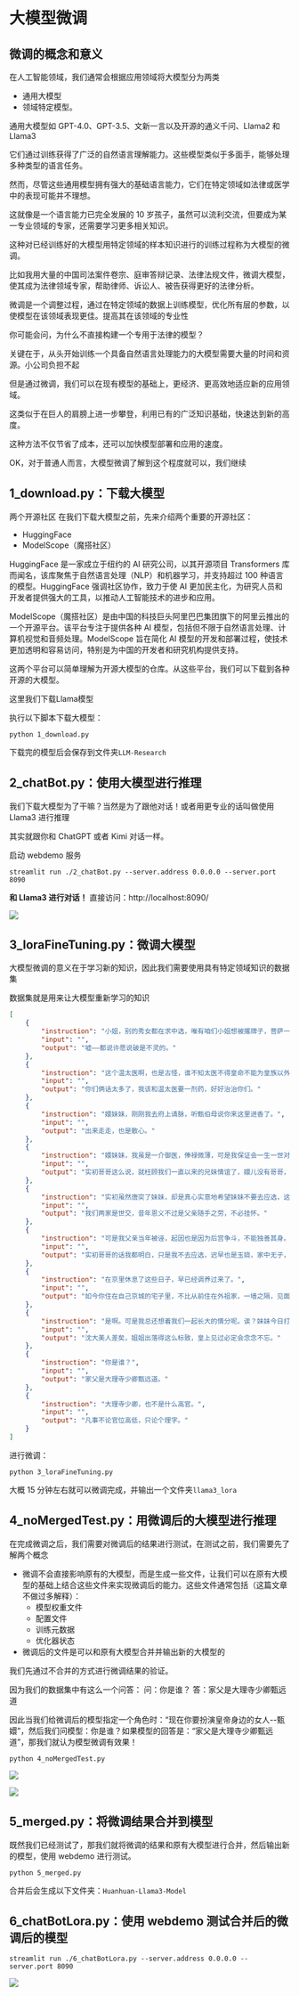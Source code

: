 # 大模型微调
## 微调的概念和意义

在人工智能领域，我们通常会根据应用领域将大模型分为两类
- 通用大模型
- 领域特定模型。

通用大模型如 GPT-4.0、GPT-3.5、文新一言以及开源的通义千问、Llama2 和 Llama3

它们通过训练获得了广泛的自然语言理解能力。这些模型类似于多面手，能够处理多种类型的语言任务。

然而，尽管这些通用模型拥有强大的基础语言能力，它们在特定领域如法律或医学中的表现可能并不理想。

这就像是一个语言能力已完全发展的 10 岁孩子，虽然可以流利交流，但要成为某一专业领域的专家，还需要学习更多相关知识。

这种对已经训练好的大模型用特定领域的样本知识进行的训练过程称为大模型的微调。

比如我用大量的中国司法案件卷宗、庭审答辩记录、法律法规文件，微调大模型，使其成为法律领域专家，帮助律师、诉讼人、被告获得更好的法律分析。

微调是一个调整过程，通过在特定领域的数据上训练模型，优化所有层的参数，以使模型在该领域表现更佳。提高其在该领域的专业性

你可能会问，为什么不直接构建一个专用于法律的模型？

关键在于，从头开始训练一个具备自然语言处理能力的大模型需要大量的时间和资源。小公司负担不起

但是通过微调，我们可以在现有模型的基础上，更经济、更高效地适应新的应用领域。

这类似于在巨人的肩膀上进一步攀登，利用已有的广泛知识基础，快速达到新的高度。

这种方法不仅节省了成本，还可以加快模型部署和应用的速度。

OK，对于普通人而言，大模型微调了解到这个程度就可以，我们继续

## 1_download.py：下载大模型
两个开源社区
在我们下载大模型之前，先来介绍两个重要的开源社区：
- HuggingFace
- ModelScope（魔搭社区）

HuggingFace 是一家成立于纽约的 AI 研究公司，以其开源项目 Transformers 库而闻名，该库聚焦于自然语言处理（NLP）和机器学习，并支持超过 100 种语言的模型。HuggingFace 强调社区协作，致力于使 AI 更加民主化，为研究人员和开发者提供强大的工具，以推动人工智能技术的进步和应用。

ModelScope（魔搭社区）是由中国的科技巨头阿里巴巴集团旗下的阿里云推出的一个开源平台。该平台专注于提供各种 AI 模型，包括但不限于自然语言处理、计算机视觉和音频处理。ModelScope 旨在简化 AI 模型的开发和部署过程，使技术更加透明和容易访问，特别是为中国的开发者和研究机构提供支持。

这两个平台可以简单理解为开源大模型的仓库。从这些平台，我们可以下载到各种开源的大模型。

这里我们下载Llama模型

执行以下脚本下载大模型：
```shell
python 1_download.py
```
下载完的模型后会保存到文件夹`LLM-Research`

## 2_chatBot.py：使用大模型进行推理

我们下载大模型为了干嘛？当然是为了跟他对话！或者用更专业的话叫做使用 Llama3 进行推理

其实就跟你和 ChatGPT 或者 Kimi 对话一样。

启动 webdemo 服务
```shell
streamlit run ./2_chatBot.py --server.address 0.0.0.0 --server.port 8090
```
**和 Llama3 进行对话！**
直接访问：http://localhost:8090/

![](./pictures/2_chatBot.png)

## 3_loraFineTuning.py：微调大模型
大模型微调的意义在于学习新的知识，因此我们需要使用具有特定领域知识的数据集

数据集就是用来让大模型重新学习的知识

```json
[
    {
        "instruction": "小姐，别的秀女都在求中选，唯有咱们小姐想被撂牌子，菩萨一定记得真真儿的——",
        "input": "",
        "output": "嘘——都说许愿说破是不灵的。"
    },
    {
        "instruction": "这个温太医啊，也是古怪，谁不知太医不得皇命不能为皇族以外的人请脉诊病，他倒好，十天半月便往咱们府里跑。",
        "input": "",
        "output": "你们俩话太多了，我该和温太医要一剂药，好好治治你们。"
    },
    {
        "instruction": "嬛妹妹，刚刚我去府上请脉，听甄伯母说你来这里进香了。",
        "input": "",
        "output": "出来走走，也是散心。"
    },
    {
        "instruction": "嬛妹妹，我虽是一介御医，俸禄微薄，可是我保证会一生一世对你好，疼爱你，保护你，永远事事以你为重。本来没半月一次到府上去请脉，能够偶尔见一次妹妹的笑靥，已经心满意足了，可谁知——而且我也知道，妹妹心里是不愿意去殿选的。",
        "input": "",
        "output": "实初哥哥这么说，就枉顾我们一直以来的兄妹情谊了，嬛儿没有哥哥，一直把你当作自己的亲哥哥一样看待，自然相信哥哥会待妹妹好的——自然了，以后有了嫂子，你也会对嫂子更好。"
    },
    {
        "instruction": "实初虽然唐突了妹妹，却是真心实意地希望妹妹不要去应选，这不仅仅是因为我心里一直把妹妹当成……其实更是因为甄伯父曾经救过家父的性命。",
        "input": "",
        "output": "我们两家是世交，昔年恩义不过是父亲随手之劳，不必挂怀。"
    },
    {
        "instruction": "可是我父亲当年被诬，起因也是因为后宫争斗，不能独善其身。一介御医尚且如此，何况妹妹如果被选中的话，会身在其中啊。",
        "input": "",
        "output": "实初哥哥的话我都明白，只是我不去应选，迟早也是玉娆，家中无子，女儿还能不孝吗？"
    },
    {
        "instruction": "在京里休息了这些日子，早已经调养过来了。",
        "input": "",
        "output": "如今你住在自己京城的宅子里，不比从前住在外祖家，一墙之隔，见面也方便。"
    },
    {
        "instruction": "是啊。可是我总还想着我们一起长大的情分呢。诶？妹妹今日打扮得好生素净，可是细看起来还是个美人坯子，怎么看都是好的。",
        "input": "",
        "output": "沈大美人差矣，姐姐出落得这么标致，皇上见过必定会念念不忘。"
    },
    {
        "instruction": "你是谁？",
        "input": "",
        "output": "家父是大理寺少卿甄远道。"
    },
    {
        "instruction": "大理寺少卿，也不是什么高官。",
        "input": "",
        "output": "凡事不论官位高低，只论个理字。"
    }
]
```

进行微调：
```shell
python 3_loraFineTuning.py
```
大概 15 分钟左右就可以微调完成，并输出一个文件夹`llama3_lora`

## 4_noMergedTest.py：用微调后的大模型进行推理

在完成微调之后，我们需要对微调后的结果进行测试，在测试之前，我们需要先了解两个概念

- 微调不会直接影响原有的大模型，而是生成一些文件，让我们可以在原有大模型的基础上结合这些文件来实现微调后的能力。这些文件通常包括（这篇文章不做过多解释）：
  - 模型权重文件
  - 配置文件
  - 训练元数据
  - 优化器状态
- 微调后的文件是可以和原有大模型合并并输出新的大模型的

我们先通过不合并的方式进行微调结果的验证。

因为我们的数据集中有这么一个问答：
问：你是谁？
答：家父是大理寺少卿甄远道

因此当我们给微调后的模型指定一个角色时：“现在你要扮演皇帝身边的女人--甄嬛”，然后我们问模型：你是谁？如果模型的回答是：“家父是大理寺少卿甄远道”，那我们就认为模型微调有效果！

```shell
python 4_noMergedTest.py
```
![](./pictures/4_noMergedTest_input.png)

![](./pictures/4_noMergedTest_output.png)

## 5_merged.py：将微调结果合并到模型
既然我们已经测试了，那我们就将微调的结果和原有大模型进行合并，然后输出新的模型，使用 webdemo 进行测试。

```shell
python 5_merged.py
```

合并后会生成以下文件夹：`Huanhuan-Llama3-Model`


## 6_chatBotLora.py：使用 webdemo 测试合并后的微调后的模型

```shell
streamlit run ./6_chatBotLora.py --server.address 0.0.0.0 --server.port 8090
```
![](./pictures/6_chatBotLora.png)
